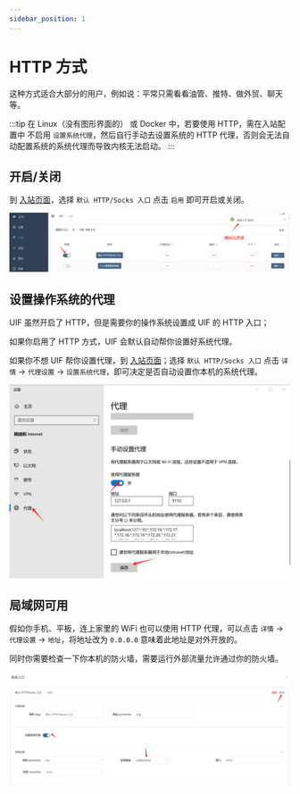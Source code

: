 ```yaml
---
sidebar_position: 1
---
```


# HTTP 方式

这种方式适合大部分的用户，例如说：平常只需看看油管、推特、做外贸、聊天等。

:::tip
在 Linux（没有图形界面的） 或 Docker 中，若要使用 HTTP，需在入站配置中 不启用 `设置系统代理`，然后自行手动去设置系统的 HTTP 代理，否则会无法自动配置系统的系统代理而导致内核无法启动。
:::

## 开启/关闭

到 [入站页面](https://uiforfreedom.github.io/#/in/my)，选择 `默认 HTTP/Socks 入口` 点击 `启用` 即可开启或关闭。

![pic alt](./img/1.png)


## 设置操作系统的代理

UIF 虽然开启了 HTTP，但是需要你的操作系统设置成 UIF 的 HTTP 入口；

如果你启用了 HTTP 方式，UIF 会默认自动帮你设置好系统代理。

如果你不想 UIF 帮你设置代理，到 [入站页面](https://uiforfreedom.github.io/#/in/my)；选择 `默认 HTTP/Socks 入口` 点击 `详情` -> `代理设置` -> `设置系统代理`，即可决定是否自动设置你本机的系统代理。

![下载](./img/4.png)

## 局域网可用

假如你手机、平板，连上家里的 WiFi 也可以使用 HTTP 代理，可以点击 `详情` -> `代理设置` -> `地址`，将地址改为 `0.0.0.0` 意味着此地址是对外开放的。

同时你需要检查一下你本机的防火墙，需要运行外部流量允许通过你的防火墙。


![pic alt](./img/2.png)
